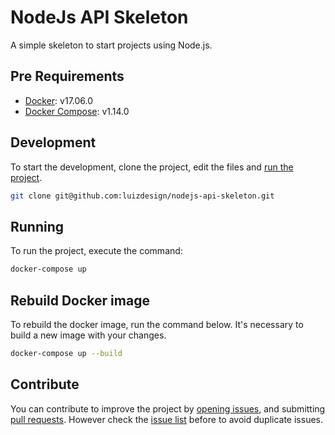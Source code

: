 # NodeJs API Skeleton
A simple skeleton to start projects using Node.js.

## Pre Requirements
- [Docker](https://www.docker.com): v17.06.0
- [Docker Compose](https://docs.docker.com/compose/): v1.14.0

## Development
To start the development, clone the project, edit the files and [run the project](#running).
```sh
git clone git@github.com:luizdesign/nodejs-api-skeleton.git
```

## Running
To run the project, execute the command:
```sh
docker-compose up
```

## Rebuild Docker image
To rebuild the docker image, run the command below. It's necessary to build a new image with your changes.
```sh
docker-compose up --build
```

## Contribute
You can contribute to improve the project by [opening issues](https://github.com/luizdesign/nodejs-api-skeleton/issues/new), and submitting [pull requests](https://github.com/luizdesign/nodejs-api-skeleton/pulls). However check the [issue list](https://github.com/luizdesign/nodejs-api-skeleton/issues) before to avoid duplicate issues.
